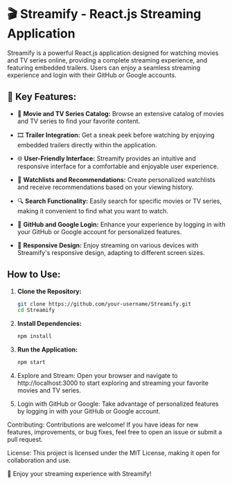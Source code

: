 # 🎬 Streamify - React.js Streaming Application

Streamify is a powerful React.js application designed for watching movies and TV series online, providing a complete streaming experience, and featuring embedded trailers. Users can enjoy a seamless streaming experience and login with their GitHub or Google accounts.

## 🚀 Key Features:

- 🎥 **Movie and TV Series Catalog:** Browse an extensive catalog of movies and TV series to find your favorite content.

- 🎞️ **Trailer Integration:** Get a sneak peek before watching by enjoying embedded trailers directly within the application.

- 🌐 **User-Friendly Interface:** Streamify provides an intuitive and responsive interface for a comfortable and enjoyable user experience.

- 📜 **Watchlists and Recommendations:** Create personalized watchlists and receive recommendations based on your viewing history.

- 🔍 **Search Functionality:** Easily search for specific movies or TV series, making it convenient to find what you want to watch.

- 🚀 **GitHub and Google Login:** Enhance your experience by logging in with your GitHub or Google account for personalized features.

- 📱 **Responsive Design:** Enjoy streaming on various devices with Streamify's responsive design, adapting to different screen sizes.

## How to Use:

1. **Clone the Repository:**
   ```bash
   git clone https://github.com/your-username/Streamify.git
   cd Streamify
   
2. **Install Dependencies:**
   ```bash
   npm install

3. **Run the Application:**
   ```bash
   npm start

4. Explore and Stream:
Open your browser and navigate to http://localhost:3000 to start exploring and streaming your favorite movies and TV series.

5. Login with GitHub or Google:
Take advantage of personalized features by logging in with your GitHub or Google account.

Contributing:
Contributions are welcome! If you have ideas for new features, improvements, or bug fixes, feel free to open an issue or submit a pull request.

License:
This project is licensed under the MIT License, making it open for collaboration and use.

🍿 Enjoy your streaming experience with Streamify!
